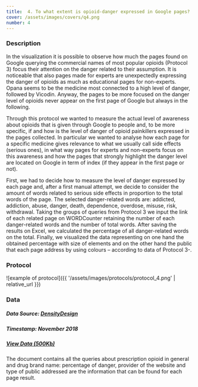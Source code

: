 ```yaml
---
title:  4. To what extent is opioid-danger expressed in Google pages?
cover: /assets/images/covers/q4.png
number: 4
---
```

### Description
In the visualization it is possible to observe how much the pages found on Google querying the commercial names of most popular opioids (Protocol 3) focus their attention on the danger related to their assumption.
It is noticeable that also pages made for experts are unexpectedly expressing the danger of opioids as much as educational pages for non-experts. Opana seems to be the medicine most connected to a high level of danger, followed by Vicodin. Anyway, the pages to be more focused on the danger level of opioids never appear on the first page of Google but always in the following.

Through this protocol we wanted to measure the actual level of awareness about opioids that is given through Google to people and, to be more specific, if and how is the level of danger of opioid painkillers expressed in the pages collected. In particular we wanted to analyse how each page for a specific medicine gives relevance to what we usually call side effects (serious ones), in what way pages for experts and non-experts focus on this awareness and how the pages that strongly highlight the danger level are located on Google in term of index (if they appear in the first page or not).

First, we had to decide how to measure the level of danger expressed by each page and, after a first manual attempt, we decide to consider the amount of words related to serious side effects in proportion to the total words of the page. The selected danger-related words are: addicted, addiction, abuse, danger, death, dependence, overdose, misuse, risk, withdrawal.
Taking the groups of queries from Protocol 3 we input the link of each related page on WORDCounter retaining the number of each danger-related words and the number of total words. After saving the results on Excel, we calculated the percentage of all danger-related words on the total. Finally, we visualized the data representing on one hand the obtained percentage with size of elements and on the other hand the public that each page address by using colours – according to data of Protocol 3-.    



### Protocol
![example of protocol]({{ '/assets/images/protocols/protocol_4.png' | relative_url }})


### Data
##### Data Source: [DensityDesign](http://densitydesign.org/)
##### Timestamp: November 2018
##### [View Data (500Kb)](https://drive.google.com/file/d/120Eg91CIfG77uBwiKsnJf-FtT3WdIV6g/view?usp=sharing)
The document contains all the queries about prescription opioid in general and drug brand name: percentage of danger, provider of the website and type of public addressed are the information that can be found for each page result.
